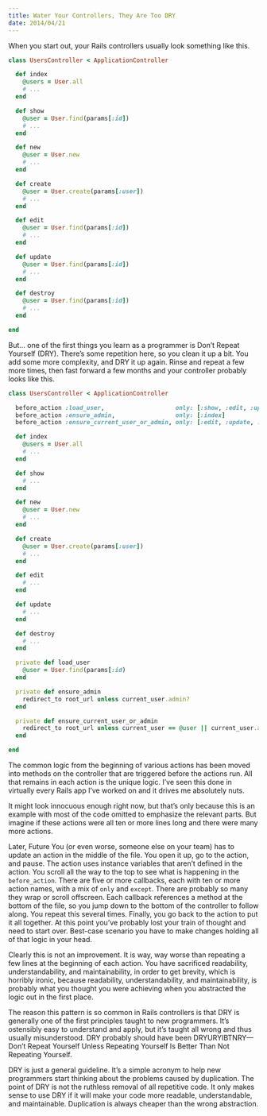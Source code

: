 ```yaml
---
title: Water Your Controllers, They Are Too DRY
date: 2014/04/21
---
```


When you start out, your Rails controllers usually look something like this.

```ruby
class UsersController < ApplicationController

  def index
    @users = User.all
    # ...
  end

  def show
    @user = User.find(params[:id])
    # ...
  end

  def new
    @user = User.new
    # ...
  end

  def create
    @user = User.create(params[:user])
    # ...
  end

  def edit
    @user = User.find(params[:id])
    # ...
  end

  def update
    @user = User.find(params[:id])
    # ...
  end

  def destroy
    @user = User.find(params[:id])
    # ...
  end

end
```

But… one of the first things you learn as a programmer is Don’t Repeat Yourself (DRY). There’s some repetition here, so you clean it up a bit. You add some more complexity, and DRY it up again. Rinse and repeat a few more times, then fast forward a few months and your controller probably looks like this.

```ruby
class UsersController < ApplicationController

  before_action :load_user,                    only: [:show, :edit, :update, :destroy]
  before_action :ensure_admin,                 only: [:index]
  before_action :ensure_current_user_or_admin, only: [:edit, :update, :destroy]

  def index
    @users = User.all
    # ...
  end

  def show
    # ...
  end

  def new
    @user = User.new
    # ...
  end

  def create
    @user = User.create(params[:user])
    # ...
  end

  def edit
    # ...
  end

  def update
    # ...
  end

  def destroy
    # ...
  end

  private def load_user
    @user = User.find(params[:id)
  end

  private def ensure_admin
    redirect_to root_url unless current_user.admin?
  end

  private def ensure_current_user_or_admin
    redirect_to root_url unless current_user == @user || current_user.admin?
  end

end
```

The common logic from the beginning of various actions has been moved into methods on the controller that are triggered before the actions run. All that remains in each action is the unique logic. I’ve seen this done in virtually every Rails app I’ve worked on and it drives me absolutely nuts.

It might look innocuous enough right now, but that’s only because this is an example with most of the code omitted to emphasize the relevant parts. But imagine if these actions were all ten or more lines long and there were many more actions.

Later, Future You (or even worse, someone else on your team) has to update an action in the middle of the file. You open it up, go to the action, and pause. The action uses instance variables that aren’t defined in the action. You scroll all the way to the top to see what is happening in the `before_action`. There are five or more callbacks, each with ten or more action names, with a mix of `only` and `except`. There are probably so many they wrap or scroll offscreen. Each callback references a method at the bottom of the file, so you jump down to the bottom of the controller to follow along. You repeat this several times. Finally, you go back to the action to put it all together. At this point you’ve probably lost your train of thought and need to start over. Best-case scenario you have to make changes holding all of that logic in your head.

Clearly this is not an improvement. It is way, way worse than repeating a few lines at the beginning of each action. You have sacrificed readability, understandability, and maintainability, in order to get brevity, which is horribly ironic, because readability, understandability, and maintainability, is probably what you thought you were achieving when you abstracted the logic out in the first place.

The reason this pattern is so common in Rails controllers is that DRY is generally one of the first principles taught to new programmers. It’s ostensibly easy to understand and apply, but it’s taught all wrong and thus usually misunderstood. DRY probably should have been DRYURYIBTNRY—Don’t Repeat Yourself Unless Repeating Yourself Is Better Than Not Repeating Yourself.

DRY is just a general guideline. It’s a simple acronym to help new programmers start thinking about the problems caused by duplication. The point of DRY is not the ruthless removal of all repetitive code. It only makes sense to use DRY if it will make your code more readable, understandable, and maintainable. Duplication is always cheaper than the wrong abstraction.
